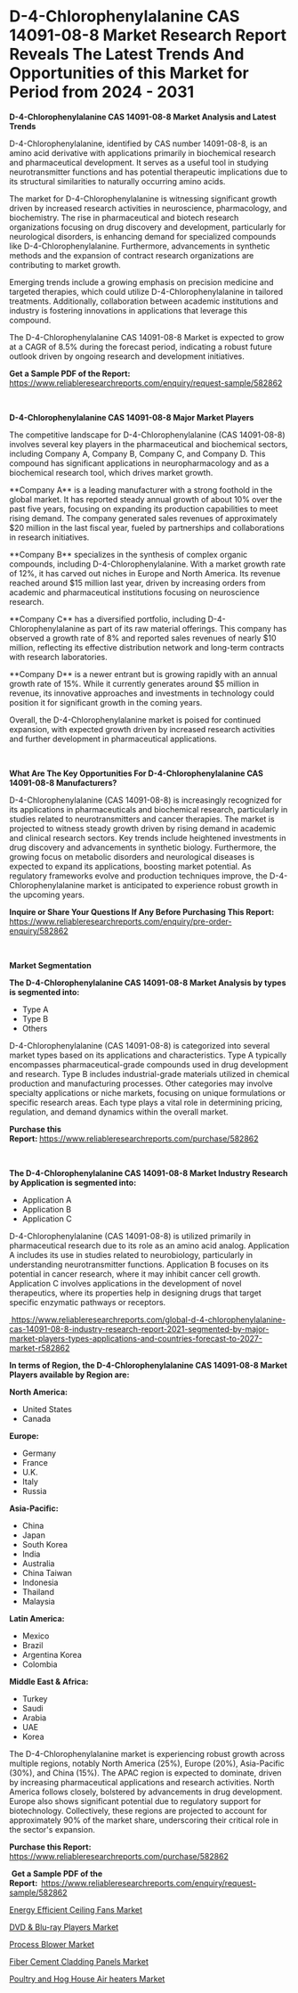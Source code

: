 <p><h1>D-4-Chlorophenylalanine CAS 14091-08-8 Market Research Report Reveals The Latest Trends And Opportunities of this Market for Period from 2024 - 2031</h1></p><p><strong>D-4-Chlorophenylalanine CAS 14091-08-8 Market Analysis and Latest Trends</strong></p>
<p><p>D-4-Chlorophenylalanine, identified by CAS number 14091-08-8, is an amino acid derivative with applications primarily in biochemical research and pharmaceutical development. It serves as a useful tool in studying neurotransmitter functions and has potential therapeutic implications due to its structural similarities to naturally occurring amino acids. </p><p>The market for D-4-Chlorophenylalanine is witnessing significant growth driven by increased research activities in neuroscience, pharmacology, and biochemistry. The rise in pharmaceutical and biotech research organizations focusing on drug discovery and development, particularly for neurological disorders, is enhancing demand for specialized compounds like D-4-Chlorophenylalanine. Furthermore, advancements in synthetic methods and the expansion of contract research organizations are contributing to market growth.</p><p>Emerging trends include a growing emphasis on precision medicine and targeted therapies, which could utilize D-4-Chlorophenylalanine in tailored treatments. Additionally, collaboration between academic institutions and industry is fostering innovations in applications that leverage this compound.</p><p>The D-4-Chlorophenylalanine CAS 14091-08-8 Market is expected to grow at a CAGR of 8.5% during the forecast period, indicating a robust future outlook driven by ongoing research and development initiatives.</p></p>
<p><strong>Get a Sample PDF of the Report:&nbsp;</strong> <a href="https://www.reliableresearchreports.com/enquiry/request-sample/582862?utm_campaign=3&utm_medium=2&utm_source=Github&utm_content=ia&utm_term=03102024&utm_id=d-4-chlorophenylalanine-cas-14091-08-8">https://www.reliableresearchreports.com/enquiry/request-sample/582862</a></p>
<p>&nbsp;</p>
<p><strong>D-4-Chlorophenylalanine CAS 14091-08-8 Major Market Players</strong></p>
<p><p>The competitive landscape for D-4-Chlorophenylalanine (CAS 14091-08-8) involves several key players in the pharmaceutical and biochemical sectors, including Company A, Company B, Company C, and Company D. This compound has significant applications in neuropharmacology and as a biochemical research tool, which drives market growth.</p><p>**Company A** is a leading manufacturer with a strong foothold in the global market. It has reported steady annual growth of about 10% over the past five years, focusing on expanding its production capabilities to meet rising demand. The company generated sales revenues of approximately $20 million in the last fiscal year, fueled by partnerships and collaborations in research initiatives.</p><p>**Company B** specializes in the synthesis of complex organic compounds, including D-4-Chlorophenylalanine. With a market growth rate of 12%, it has carved out niches in Europe and North America. Its revenue reached around $15 million last year, driven by increasing orders from academic and pharmaceutical institutions focusing on neuroscience research.</p><p>**Company C** has a diversified portfolio, including D-4-Chlorophenylalanine as part of its raw material offerings. This company has observed a growth rate of 8% and reported sales revenues of nearly $10 million, reflecting its effective distribution network and long-term contracts with research laboratories.</p><p>**Company D** is a newer entrant but is growing rapidly with an annual growth rate of 15%. While it currently generates around $5 million in revenue, its innovative approaches and investments in technology could position it for significant growth in the coming years.</p><p>Overall, the D-4-Chlorophenylalanine market is poised for continued expansion, with expected growth driven by increased research activities and further development in pharmaceutical applications.</p></p>
<p>&nbsp;</p>
<p><strong>What Are The Key Opportunities For D-4-Chlorophenylalanine CAS 14091-08-8 Manufacturers?</strong></p>
<p><p>D-4-Chlorophenylalanine (CAS 14091-08-8) is increasingly recognized for its applications in pharmaceuticals and biochemical research, particularly in studies related to neurotransmitters and cancer therapies. The market is projected to witness steady growth driven by rising demand in academic and clinical research sectors. Key trends include heightened investments in drug discovery and advancements in synthetic biology. Furthermore, the growing focus on metabolic disorders and neurological diseases is expected to expand its applications, boosting market potential. As regulatory frameworks evolve and production techniques improve, the D-4-Chlorophenylalanine market is anticipated to experience robust growth in the upcoming years.</p></p>
<p><strong>Inquire or Share Your Questions If Any Before Purchasing This Report:</strong> <a href="https://www.reliableresearchreports.com/enquiry/pre-order-enquiry/582862?utm_campaign=3&utm_medium=2&utm_source=Github&utm_content=ia&utm_term=03102024&utm_id=d-4-chlorophenylalanine-cas-14091-08-8">https://www.reliableresearchreports.com/enquiry/pre-order-enquiry/582862</a></p>
<p>&nbsp;</p>
<p><strong>Market Segmentation</strong></p>
<p><strong>The D-4-Chlorophenylalanine CAS 14091-08-8 Market Analysis by types is segmented into:</strong></p>
<p><ul><li>Type A</li><li>Type B</li><li>Others</li></ul></p>
<p><p>D-4-Chlorophenylalanine (CAS 14091-08-8) is categorized into several market types based on its applications and characteristics. Type A typically encompasses pharmaceutical-grade compounds used in drug development and research. Type B includes industrial-grade materials utilized in chemical production and manufacturing processes. Other categories may involve specialty applications or niche markets, focusing on unique formulations or specific research areas. Each type plays a vital role in determining pricing, regulation, and demand dynamics within the overall market.</p></p>
<p><strong>Purchase this Report:&nbsp;</strong><a href="https://www.reliableresearchreports.com/purchase/582862?utm_campaign=3&utm_medium=2&utm_source=Github&utm_content=ia&utm_term=03102024&utm_id=d-4-chlorophenylalanine-cas-14091-08-8">https://www.reliableresearchreports.com/purchase/582862</a></p>
<p>&nbsp;</p>
<p><strong>The D-4-Chlorophenylalanine CAS 14091-08-8 Market Industry Research by Application is segmented into:</strong></p>
<p><ul><li>Application A</li><li>Application B</li><li>Application C</li></ul></p>
<p><p>D-4-Chlorophenylalanine (CAS 14091-08-8) is utilized primarily in pharmaceutical research due to its role as an amino acid analog. Application A includes its use in studies related to neurobiology, particularly in understanding neurotransmitter functions. Application B focuses on its potential in cancer research, where it may inhibit cancer cell growth. Application C involves applications in the development of novel therapeutics, where its properties help in designing drugs that target specific enzymatic pathways or receptors.</p></p>
<p><a href="https://www.reliableresearchreports.com/global-d-4-chlorophenylalanine-cas-14091-08-8-industry-research-report-2021-segmented-by-major-market-players-types-applications-and-countries-forecast-to-2027-market-r582862?utm_campaign=3&utm_medium=2&utm_source=Github&utm_content=ia&utm_term=03102024&utm_id=d-4-chlorophenylalanine-cas-14091-08-8">&nbsp;https://www.reliableresearchreports.com/global-d-4-chlorophenylalanine-cas-14091-08-8-industry-research-report-2021-segmented-by-major-market-players-types-applications-and-countries-forecast-to-2027-market-r582862</a></p>
<p><strong>In terms of Region, the D-4-Chlorophenylalanine CAS 14091-08-8 Market Players available by Region are:</strong></p>
<p>
    <p> <strong> North America: </strong>
        <ul>
            <li>United States</li>
            <li>Canada</li>
        </ul>
        </p> 
    <p> <strong> Europe: </strong>
        <ul>
            <li>Germany</li>
            <li>France</li>
            <li>U.K.</li>
            <li>Italy</li>
            <li>Russia</li>
        </ul>
        </p> 
    <p> <strong> Asia-Pacific: </strong>
        <ul>
            <li>China</li>
            <li>Japan</li>
            <li>South Korea</li>
            <li>India</li>
            <li>Australia</li>
            <li>China Taiwan</li>
            <li>Indonesia</li>
            <li>Thailand</li>
            <li>Malaysia</li>
        </ul>
        </p> 
    <p> <strong> Latin America: </strong>
        <ul>
            <li>Mexico</li>
            <li>Brazil</li>
            <li>Argentina Korea</li>
            <li>Colombia</li>
        </ul>
        </p> 
    <p> <strong> Middle East & Africa: </strong>
        <ul>
            <li>Turkey</li>
            <li>Saudi</li>
            <li>Arabia</li>
            <li>UAE</li>
            <li>Korea</li>
        </ul>
    </p>
    </p>
<p><p>The D-4-Chlorophenylalanine market is experiencing robust growth across multiple regions, notably North America (25%), Europe (20%), Asia-Pacific (30%), and China (15%). The APAC region is expected to dominate, driven by increasing pharmaceutical applications and research activities. North America follows closely, bolstered by advancements in drug development. Europe also shows significant potential due to regulatory support for biotechnology. Collectively, these regions are projected to account for approximately 90% of the market share, underscoring their critical role in the sector's expansion.</p></p>
<p><strong>Purchase this Report: </strong><a href="https://www.reliableresearchreports.com/purchase/582862?utm_campaign=3&utm_medium=2&utm_source=Github&utm_content=ia&utm_term=03102024&utm_id=d-4-chlorophenylalanine-cas-14091-08-8">https://www.reliableresearchreports.com/purchase/582862</a></p>
<p>&nbsp;<strong>Get a Sample PDF of the Report:&nbsp;&nbsp;</strong><a href="https://www.reliableresearchreports.com/enquiry/request-sample/582862?utm_campaign=3&utm_medium=2&utm_source=Github&utm_content=ia&utm_term=03102024&utm_id=d-4-chlorophenylalanine-cas-14091-08-8">https://www.reliableresearchreports.com/enquiry/request-sample/582862</a></p>
<p><strong></strong></p>
<p><p><a href="https://www.linkedin.com/pulse/insights-energy-efficient-ceiling-fans-market-share-competitive-wbisf?trackingId=SVyojbeaQke0DO3%2FRzwPBw%3D%3D&utm_campaign=3&utm_medium=2&utm_source=Github&utm_content=ia&utm_term=03102024&utm_id=d-4-chlorophenylalanine-cas-14091-08-8">Energy Efficient Ceiling Fans Market</a></p><p><a href="https://github.com/CarolynWatkins697/Market-Research-Report-List-1/blob/main/dvd-blu-ray-players-market.md?utm_campaign=3&utm_medium=2&utm_source=Github&utm_content=ia&utm_term=03102024&utm_id=d-4-chlorophenylalanine-cas-14091-08-8">DVD & Blu-ray Players Market</a></p><p><a href="https://issuu.com/reportprime-2/docs/process-blower-market-size-2030.ppt_9dfb3cb3b01e2b?utm_campaign=3&utm_medium=2&utm_source=Github&utm_content=ia&utm_term=03102024&utm_id=d-4-chlorophenylalanine-cas-14091-08-8">Process Blower Market</a></p><p><a href="https://medium.com/@aurelianghideanu2022/strategic-forecast-for-the-fiber-cement-cladding-panels-market-growth-trends-size-2024-2031-7750774b380b?utm_campaign=3&utm_medium=2&utm_source=Github&utm_content=ia&utm_term=03102024&utm_id=d-4-chlorophenylalanine-cas-14091-08-8">Fiber Cement Cladding Panels Market</a></p><p><a href="https://issuu.com/reportprime-2/docs/poultry-and-hog-house-air-heaters-m_0c387b24944daf?utm_campaign=3&utm_medium=2&utm_source=Github&utm_content=ia&utm_term=03102024&utm_id=d-4-chlorophenylalanine-cas-14091-08-8">Poultry and Hog House Air heaters Market</a></p></p>